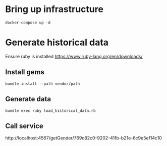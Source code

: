 # Bring up infrastructure

`docker-compose up -d`

# Generate historical data

Ensure ruby is installed https://www.ruby-lang.org/en/downloads/

## Install gems
`bundle install --path vendor/path`

## Generate data
`bundle exec ruby load_historical_data.rb`


## Call service

http://localhost:4567/getGender/769c82c0-9202-41fb-b21e-6c9e5ef14c10